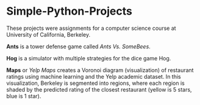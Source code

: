 # Simple-Python-Projects
These projects were assignments for a computer science course at University of California, Berkeley. 

**Ants** is a tower defense game called *Ants Vs. SomeBees*.

**Hog** is a simulator with multiple strategies for the dice game Hog.

**Maps** or *Yelp Maps* creates a Voronoi diagram (visualization) of restaurant ratings using machine learning and the Yelp academic dataset. In this visualization, Berkeley is segmented into regions, where each region is shaded by the predicted rating of the closest restaurant (yellow is 5 stars, blue is 1 star).
